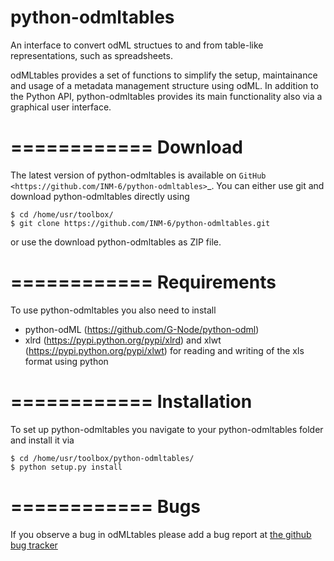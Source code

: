 # python-odmltables
An interface to convert odML structues to and from table-like representations, such as spreadsheets.

odMLtables provides a set of functions to simplify the setup, maintainance and usage of a metadata management structure using odML. 
In addition to the Python API, python-odmltables provides its main functionality also via a graphical user interface.

============
Download
============

The latest version of python-odmltables is available on `GitHub <https://github.com/INM-6/python-odmltables>`_. You can either use git and download python-odmltables directly using

	$ cd /home/usr/toolbox/
	$ git clone https://github.com/INM-6/python-odmltables.git

or use the download python-odmltables as ZIP file.


============
Requirements
============
To use python-odmltables you also need to install

- python-odML (https://github.com/G-Node/python-odml)
- xlrd (https://pypi.python.org/pypi/xlrd) and xlwt (https://pypi.python.org/pypi/xlwt) for reading and writing of the xls format using python


============
Installation
============

To set up python-odmltables you navigate to your python-odmltables folder and install it via

	$ cd /home/usr/toolbox/python-odmltables/
	$ python setup.py install


============
Bugs
============
If you observe a bug in odMLtables please add a bug report at [the github bug tracker](https://github.com/INM-6/python-odmltables/issues)

